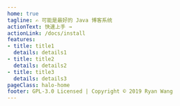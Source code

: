 ```yaml
---
home: true
tagline: ✍️ 可能是最好的 Java 博客系统
actionText: 快速上手 →
actionLink: /docs/install
features:
- title: title1
  details: details1
- title: title2
  details: details2
- title: title3
  details: details3
pageClass: halo-home
footer: GPL-3.0 Licensed | Copyright © 2019 Ryan Wang
---
```

